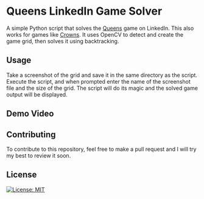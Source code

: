# Queens LinkedIn Game Solver

A simple Python script that solves the [Queens](https://www.linkedin.com/games/queens) game on LinkedIn. This also works for games like [Crowns](https://gameofcrowns.sanish.me/). It uses OpenCV to detect and create the game grid, then solves it using backtracking.

## Usage

Take a screenshot of the grid and save it in the same directory as the script. Execute the script, and when prompted enter the name of the screenshot file and the size of the grid. The script will do its magic and the solved game output will be displayed.

## Demo Video

## Contributing 

To contribute to this repository, feel free to make a pull request and I will try my best to review it soon.

## License
[![License: MIT](https://img.shields.io/badge/License-MIT-yellow.svg)](https://opensource.org/licenses/MIT)
